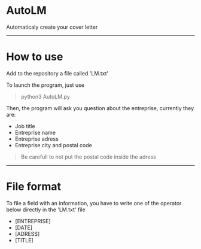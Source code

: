 # AutoLM
Automaticaly create your cover letter

---

# How to use
Add to the repository a file called 'LM.txt'

To launch the program, just use
> python3 AutoLM.py

Then, the program will ask you question about the entreprise, currently they are:

- Job title
- Entreprise name
- Entreprise adress
- Entreprise city and postal code

> Be carefull to not put the postal code inside the adress

---

# File format

To file a field with an information, you have to write one of the operator below directly in the 'LM.txt' file

- [ENTREPRISE]
- [DATE]
- [ADRESS]
- [TITLE]
